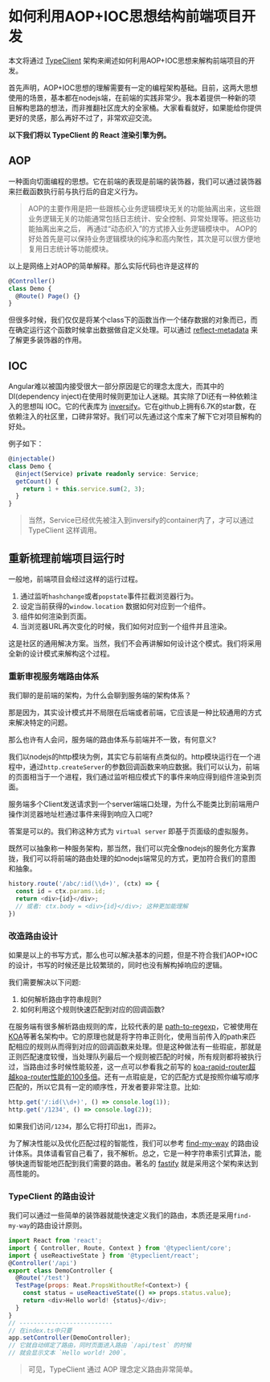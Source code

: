 # 如何利用AOP+IOC思想结构前端项目开发

本文将通过 [TypeClient](https://github.com/flowxjs/TypeClient) 架构来阐述如何利用AOP+IOC思想来解构前端项目的开发。

首先声明，AOP+IOC思想的理解需要有一定的编程架构基础。目前，这两大思想使用的场景，基本都在nodejs端，在前端的实践非常少。我本着提供一种新的项目解构思路的想法，而非推翻社区庞大的全家桶。大家看看就好，如果能给你提供更好的灵感，那么再好不过了，非常欢迎交流。

**以下我们将以 TypeClient 的 React 渲染引擎为例。**

## AOP

一种面向切面编程的思想。它在前端的表现是前端的装饰器，我们可以通过装饰器来拦截函数执行前与执行后的自定义行为。

> AOP的主要作用是把一些跟核心业务逻辑模块无关的功能抽离出来，这些跟业务逻辑无关的功能通常包括日志统计、安全控制、异常处理等。把这些功能抽离出来之后， 再通过“动态织入”的方式掺入业务逻辑模块中。
> AOP的好处首先是可以保持业务逻辑模块的纯净和高内聚性，其次是可以很方便地复用日志统计等功能模块。

以上是网络上对AOP的简单解释。那么实际代码也许是这样的

```js
@Controller()
class Demo {
  @Route() Page() {}
}
```

但很多时候，我们仅仅是将某个class下的函数当作一个储存数据的对象而已，而在确定运行这个函数时候拿出数据做自定义处理。可以通过 [reflect-metadata](http://npmjs.com/reflect-metadata) 来了解更多装饰器的作用。

## IOC

Angular难以被国内接受很大一部分原因是它的理念太庞大，而其中的DI(dependency inject)在使用时候则更加让人迷糊。其实除了DI还有一种依赖注入的思想叫 IOC。它的代表库为 [inversify](https://www.npmjs.com/package/inversify)。它在github上拥有6.7K的star数，在依赖注入的社区里，口碑非常好。我们可以先通过这个库来了解下它对项目解构的好处。

例子如下：

```ts
@injectable()
class Demo {
  @inject(Service) private readonly service: Service;
  getCount() {
    return 1 + this.service.sum(2, 3);
  }
}
```
> 当然，Service已经优先被注入到inversify的container内了，才可以通过 TypeClient 这样调用。

## 重新梳理前端项目运行时

一般地，前端项目会经过这样的运行过程。

1. 通过监听`hashchange`或者`popstate`事件拦截浏览器行为。
1. 设定当前获得的`window.location` 数据如何对应到一个组件。
1. 组件如何渲染到页面。
1. 当浏览器URL再次变化的时候，我们如何对应到一个组件并且渲染。

这是社区的通用解决方案。当然，我们不会再讲解如何设计这个模式。我们将采用全新的设计模式来解构这个过程。

### 重新审视服务端路由体系

我们聊的是前端的架构，为什么会聊到服务端的架构体系？

那是因为，其实设计模式并不局限在后端或者前端，它应该是一种比较通用的方式来解决特定的问题。

那么也许有人会问，服务端的路由体系与前端并不一致，有何意义?

我们以nodejs的http模块为例，其实它与前端有点类似的。http模块运行在一个进程中，通过`http.createServer`的参数回调函数来响应数据。我们可以认为，前端的页面相当于一个进程，我们通过监听相应模式下的事件来响应得到组件渲染到页面。

服务端多个Client发送请求到一个server端端口处理，为什么不能类比到前端用户操作浏览器地址栏通过事件来得到响应入口呢?

答案是可以的。我们称这种方式为 `virtual server` 即基于页面级的虚拟服务。

既然可以抽象称一种服务架构，那当然，我们可以完全像nodejs的服务化方案靠拢，我们可以将前端的路由处理的如nodejs端常见的方式，更加符合我们的意图和抽象。

```js
history.route('/abc/:id(\\d+)', (ctx) => {
  const id = ctx.params.id;
  return <div>{id}</div>;
  // 或者: ctx.body = <div>{id}</div>; 这种更加能理解
})
```

### 改造路由设计

如果是以上的书写方式，那么也可以解决基本的问题，但是不符合我们AOP+IOC的设计，书写的时候还是比较繁琐的，同时也没有解构掉响应的逻辑。

我们需要解决以下问题:

1. 如何解析路由字符串规则?
1. 如何利用这个规则快速匹配到对应的回调函数?

在服务端有很多解析路由规则的库，比较代表的是 [path-to-regexp](https://www.npmjs.com/package/path-to-regexp)，它被使用在[KOA](https://www.npmjs.com/package/koa)等著名架构中。它的原理也就是将字符串正则化，使用当前传入的path来匹配相应的规则从而得到对应的回调函数来处理。但是这种做法有一些瑕疵，那就是正则匹配速度较慢，当处理队列最后一个规则被匹配的时候，所有规则都将被执行过，当路由过多时候性能较差，这一点可以参看我之前写的 [koa-rapid-router超越koa-router性能的100多倍](https://juejin.im/post/6844903797404205070)。还有一点瑕疵是，它的匹配方式是按照你编写顺序匹配的，所以它具有一定的顺序性，开发者要非常注意。比如:

```js
http.get('/:id(\\d+)', () => console.log(1));
http.get('/1234', () => console.log(2));
```

如果我们访问`/1234`，那么它将打印出`1`，而非`2`。

为了解决性能以及优化匹配过程的智能性，我们可以参考 [find-my-way](https://www.npmjs.com/package/find-my-way) 的路由设计体系。具体请看官自己看了，我不解析。总之，它是一种字符串索引式算法，能够快速而智能地匹配到我们需要的路由。著名的 [fastify](https://www.npmjs.com/package/fastiry) 就是采用这个架构来达到高性能的。

### TypeClient 的路由设计

我们可以通过一些简单的装饰器就能快速定义我们的路由，本质还是采用`find-my-way`的路由设计原则。

```js
import React from 'react';
import { Controller, Route, Context } from '@typeclient/core';
import { useReactiveState } from '@typeclient/react';
@Controller('/api')
export class DemoController {
  @Route('/test')
  TestPage(props: Reat.PropsWithoutRef<Context>) {
    const status = useReactiveState(() => props.status.value);
    return <div>Hello world! {status}</div>;
  }
}
// --------------------------
// 在index.ts中只要
app.setController(DemoController);
// 它就自动绑定了路由，同时页面进入路由 `/api/test` 的时候
// 就会显示文本 `Hello world! 200`。
```

> 可见，TypeClient 通过 AOP 理念定义路由非常简单。